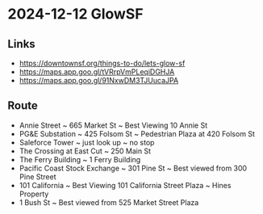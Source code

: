 # 2024-12-12 GlowSF

## Links

* https://downtownsf.org/things-to-do/lets-glow-sf
* https://maps.app.goo.gl/tVRrpVmPLeqiDGHJA
* https://maps.app.goo.gl/91NxwDM3TJUucaJPA

## Route

* Annie Street ~ 665 Market St ~ Best Viewing 10 Annie St
* PG&E Substation ~ 425 Folsom St ~ Pedestrian Plaza at 420 Folsom St
* Saleforce Tower ~ just look up ~ no stop
* The Crossing at East Cut ~ 250 Main St
* The Ferry Building ~ 1 Ferry Building
* Pacific Coast Stock Exchange ~ 301 Pine St ~  Best viewed from 300 Pine Street
* 101 California ~ Best Viewing 101 California Street Plaza ~ Hines Property
* 1 Bush St ~ Best viewed from 525 Market Street Plaza
